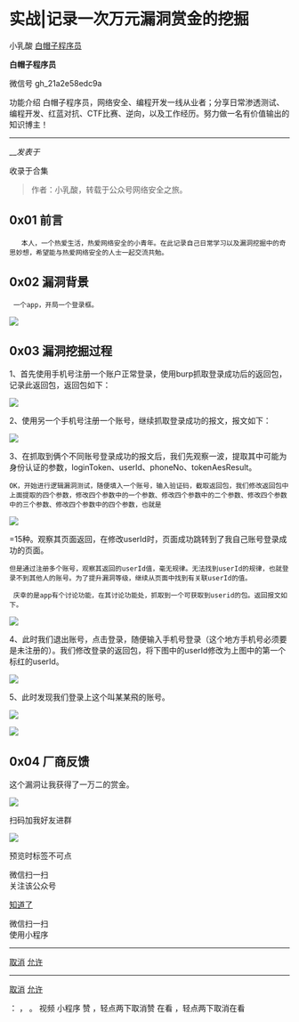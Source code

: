#  实战|记录一次万元漏洞赏金的挖掘

小乳酸  [ 白帽子程序员 ](javascript:void\(0\);)

**白帽子程序员** ![]()

微信号 gh_21a2e58edc9a

功能介绍 白帽子程序员，网络安全、编程开发一线从业者；分享日常渗透测试、编程开发、红蓝对抗、CTF比赛、逆向，以及工作经历。努力做一名有价值输出的知识博主！

____

___发表于_

收录于合集

> 作者：小乳酸，转载于公众号网络安全之旅。

## 0x01 前言

       本人，一个热爱生活，热爱网络安全的小青年。在此记录自己日常学习以及漏洞挖掘中的奇思妙想，希望能与热爱网络安全的人士一起交流共勉。

## 0x02 漏洞背景

     一个app，开局一个登录框。  

 ![](http://hk-proxy.gitwarp.com/https://raw.githubusercontent.com/tuchuang9/tc1/refs/heads/main/public/20230309170903.png)

## 0x03 漏洞挖掘过程

1、首先使用手机号注册一个账户正常登录，使用burp抓取登录成功后的返回包，记录此返回包，返回包如下：

![](http://hk-proxy.gitwarp.com/https://raw.githubusercontent.com/tuchuang9/tc1/refs/heads/main/public/20230309170904.png)

  

2、使用另一个手机号注册一个账号，继续抓取登录成功的报文，报文如下：

![](http://hk-proxy.gitwarp.com/https://raw.githubusercontent.com/tuchuang9/tc1/refs/heads/main/public/20230309170905.png)

  

3、在抓取到俩个不同账号登录成功的报文后，我们先观察一波，提取其中可能为身份认证的参数，loginToken、userId、phoneNo、tokenAesResult。

    OK，开始进行逻辑漏洞测试，随便填入一个账号，输入验证码，截取返回包，我们修改返回包中上面提取的四个参数，修改四个参数中的一个参数、修改四个参数中的二个参数、修改四个参数中的三个参数、修改四个参数中的四个参数，也就是

![](http://hk-proxy.gitwarp.com/https://raw.githubusercontent.com/tuchuang9/tc1/refs/heads/main/public/20230309170906.png)

=15种。观察其页面返回，在修改userId时，页面成功跳转到了我自己账号登录成功的页面。

    但是通过注册多个账号，观察其返回的userId值，毫无规律。无法找到userId的规律，也就登录不到其他人的账号。为了提升漏洞等级，继续从页面中找到有关联userId的值。

     庆幸的是app有个讨论功能，在其讨论功能处，抓取到一个可获取到userid的包。返回报文如下。

![](http://hk-proxy.gitwarp.com/https://raw.githubusercontent.com/tuchuang9/tc1/refs/heads/main/public/20230309170908.png)

  

4、此时我们退出账号，点击登录，随便输入手机号登录（这个地方手机号必须要是未注册的）。我们修改登录的返回包，将下图中的userId修改为上图中的第一个标红的userId。

![](http://hk-proxy.gitwarp.com/https://raw.githubusercontent.com/tuchuang9/tc1/refs/heads/main/public/20230309170910.png)

  

5、此时发现我们登录上这个叫某某飛的账号。

![](http://hk-proxy.gitwarp.com/https://raw.githubusercontent.com/tuchuang9/tc1/refs/heads/main/public/20230309170911.png)

![](http://hk-proxy.gitwarp.com/https://raw.githubusercontent.com/tuchuang9/tc1/refs/heads/main/public/20230309170912.png)

  

## 0x04 厂商反馈

  这个漏洞让我获得了一万二的赏金。

![](http://hk-proxy.gitwarp.com/https://raw.githubusercontent.com/tuchuang9/tc1/refs/heads/main/public/20230309170913.png)

扫码加我好友进群  

![](http://hk-proxy.gitwarp.com/https://raw.githubusercontent.com/tuchuang9/tc1/refs/heads/main/public/20230309170914.png)

  

预览时标签不可点

微信扫一扫  
关注该公众号

[知道了](javascript:;)

微信扫一扫  
使用小程序

****

[取消](javascript:void\(0\);) [允许](javascript:void\(0\);)

****

[取消](javascript:void\(0\);) [允许](javascript:void\(0\);)

： ， 。   视频 小程序 赞 ，轻点两下取消赞 在看 ，轻点两下取消在看

